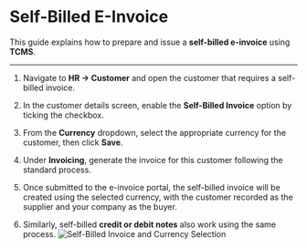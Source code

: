 ﻿---
sidebar_position: 1
---
# Self-Billed E-Invoice

This guide explains how to prepare and issue a **self-billed e-invoice** using **TCMS**.

---
1. Navigate to **HR → Customer** and open the customer that requires a self-billed invoice.

2. In the customer details screen, enable the **Self-Billed Invoice** option by ticking the checkbox.

3. From the **Currency** dropdown, select the appropriate currency for the customer, then click **Save**.

4. Under **Invoicing**, generate the invoice for this customer following the standard process.

5. Once submitted to the e-invoice portal, the self-billed invoice will be created using the selected currency, with the customer recorded as the supplier and your company as the buyer.

6. Similarly, self-billed **credit or debit notes** also work using the same process.
    ![Self-Billed Invoice and Currency Selection](/img/self_billed_customer_form.png)

